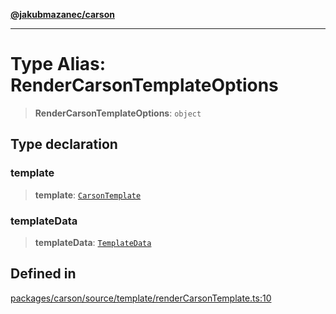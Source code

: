 [**@jakubmazanec/carson**](../README.md)

---

# Type Alias: RenderCarsonTemplateOptions

> **RenderCarsonTemplateOptions**: `object`

## Type declaration

### template

> **template**: [`CarsonTemplate`](CarsonTemplate.md)

### templateData

> **templateData**: [`TemplateData`](TemplateData.md)

## Defined in

[packages/carson/source/template/renderCarsonTemplate.ts:10](https://github.com/jakubmazanec/tools/blob/a4967209f10f2b04ade958bd873ac46f1290cee7/packages/carson/source/template/renderCarsonTemplate.ts#L10)
